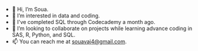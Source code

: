 - 👋 Hi, I’m Soua.
- 👀 I’m interested in data and coding.
- 🌱 I've completed SQL through Codecademy a month ago.
- 💞️ I’m looking to collaborate on projects while learning advance coding in SAS, R, Python, and SQL.
- 📫 You can reach me at souavaj4@gmail.com.

<!---
svang3/svang3 is a ✨ special ✨ repository because its `README.md` (this file) appears on your GitHub profile.
You can click the Preview link to take a look at your changes.
--->

